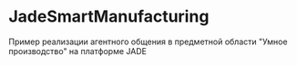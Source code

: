 # JadeSmartManufacturing
Пример реализации агентного общения в предметной области "Умное производство" на платформе JADE
